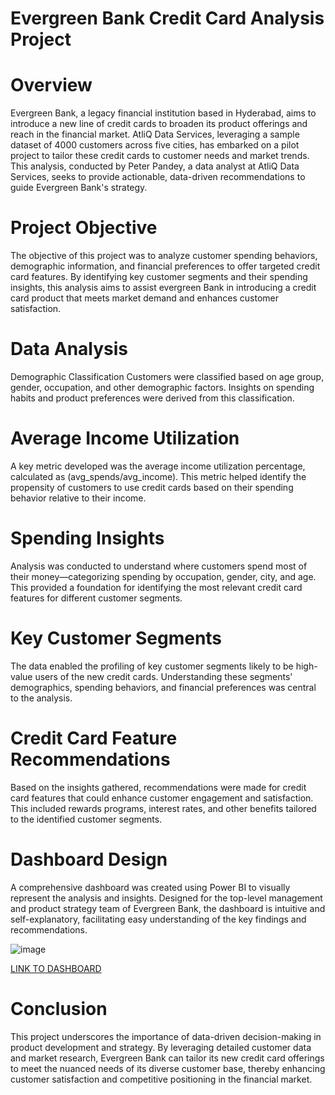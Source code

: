 # Evergreen Bank Credit Card Analysis Project

<h1>Overview</h1>
Evergreen Bank, a legacy financial institution based in Hyderabad, aims to introduce a new line of credit cards to broaden its product offerings and reach in the financial market. AtliQ Data Services, leveraging a sample dataset of 4000 customers across five cities, has embarked on a pilot project to tailor these credit cards to customer needs and market trends. This analysis, conducted by Peter Pandey, a data analyst at AtliQ Data Services, seeks to provide actionable, data-driven recommendations to guide Evergreen Bank's strategy.

<h1>Project Objective</h1>
The objective of this project was to analyze customer spending behaviors, demographic information, and financial preferences to offer targeted credit card features. By identifying key customer segments and their spending insights, this analysis aims to assist evergreen Bank in introducing a credit card product that meets market demand and enhances customer satisfaction.

<h1>Data Analysis</h1>
Demographic Classification
Customers were classified based on age group, gender, occupation, and other demographic factors. Insights on spending habits and product preferences were derived from this classification.

<h1>Average Income Utilization</h1>
A key metric developed was the average income utilization percentage, calculated as (avg_spends/avg_income). This metric helped identify the propensity of customers to use credit cards based on their spending behavior relative to their income.

<h1>Spending Insights</h1>
Analysis was conducted to understand where customers spend most of their money—categorizing spending by occupation, gender, city, and age. This provided a foundation for identifying the most relevant credit card features for different customer segments.

<h1>Key Customer Segments</h1>
The data enabled the profiling of key customer segments likely to be high-value users of the new credit cards. Understanding these segments' demographics, spending behaviors, and financial preferences was central to the analysis.

<h1>Credit Card Feature Recommendations</h1>
Based on the insights gathered, recommendations were made for credit card features that could enhance customer engagement and satisfaction. This included rewards programs, interest rates, and other benefits tailored to the identified customer segments.

<h1>Dashboard Design</h1>
A comprehensive dashboard was created using Power BI to visually represent the analysis and insights. Designed for the top-level management and product strategy team of Evergreen Bank, the dashboard is intuitive and self-explanatory, facilitating easy understanding of the key findings and recommendations.

![image](https://github.com/user-attachments/assets/9d72883e-d452-44b4-8d73-9e0cfaa74b22)

<a href="https://app.powerbi.com/view?r=eyJrIjoiMzcwNzg0OGMtNGY5ZC00MmNkLWJkOWItYmE4Yzg1MjZjOWY5IiwidCI6ImRmODY3OWNkLWE4MGUtNDVkOC05OWFjLWM4M2VkN2ZmOTVhMCJ9">
LINK TO DASHBOARD</a> <br>

<h1>Conclusion</h1>
This project underscores the importance of data-driven decision-making in product development and strategy. By leveraging detailed customer data and market research, Evergreen Bank can tailor its new credit card offerings to meet the nuanced needs of its diverse customer base, thereby enhancing customer satisfaction and competitive positioning in the financial market.

